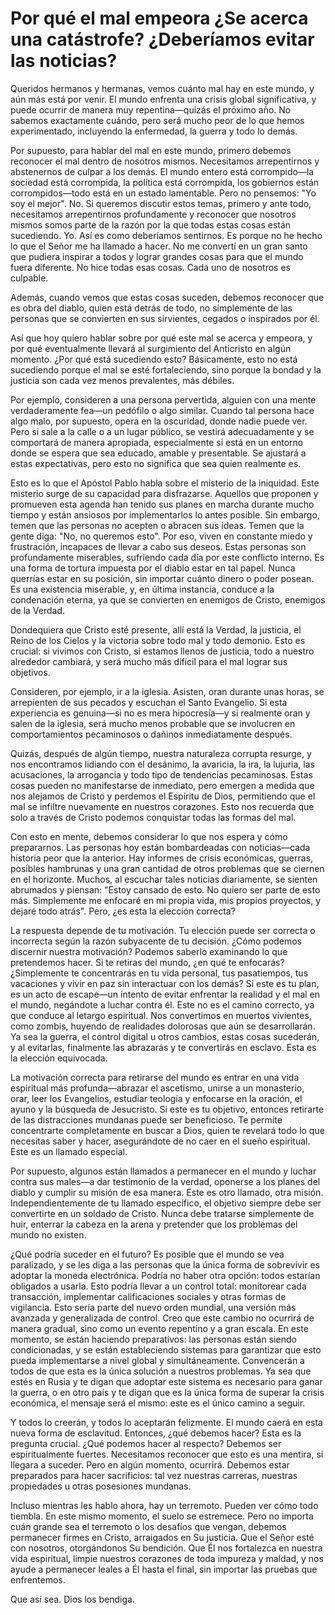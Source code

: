 # Por qué el mal empeora ¿Se acerca una catástrofe? ¿Deberíamos evitar las noticias?  

Queridos hermanos y hermanas, vemos cuánto mal hay en este mundo, y aún más está por venir. El mundo enfrenta una crisis global significativa, y puede ocurrir de manera muy repentina—quizás el próximo año. No sabemos exactamente cuándo, pero será mucho peor de lo que hemos experimentado, incluyendo la enfermedad, la guerra y todo lo demás.  

Por supuesto, para hablar del mal en este mundo, primero debemos reconocer el mal dentro de nosotros mismos. Necesitamos arrepentirnos y abstenernos de culpar a los demás. El mundo entero está corrompido—la sociedad está corrompida, la política está corrompida, los gobiernos están corrompidos—todo está en un estado lamentable. Pero no pensemos: "Yo soy el mejor". No. Si queremos discutir estos temas, primero y ante todo, necesitamos arrepentirnos profundamente y reconocer que nosotros mismos somos parte de la razón por la que todas estas cosas están sucediendo. Yo. Así es como deberíamos sentirnos. Es porque no he hecho lo que el Señor me ha llamado a hacer. No me convertí en un gran santo que pudiera inspirar a todos y lograr grandes cosas para que el mundo fuera diferente. No hice todas esas cosas. Cada uno de nosotros es culpable.  

Además, cuando vemos que estas cosas suceden, debemos reconocer que es obra del diablo, quien está detrás de todo, no simplemente de las personas que se convierten en sus sirvientes, cegados o inspirados por él.  

Así que hoy quiero hablar sobre por qué este mal se acerca y empeora, y por qué eventualmente llevará al surgimiento del Anticristo en algún momento. ¿Por qué está sucediendo esto? Básicamente, esto no está sucediendo porque el mal se esté fortaleciendo, sino porque la bondad y la justicia son cada vez menos prevalentes, más débiles.  

Por ejemplo, consideren a una persona pervertida, alguien con una mente verdaderamente fea—un pedófilo o algo similar. Cuando tal persona hace algo malo, por supuesto, opera en la oscuridad, donde nadie puede ver. Pero si sale a la calle o a un lugar público, se vestirá adecuadamente y se comportará de manera apropiada, especialmente si está en un entorno donde se espera que sea educado, amable y presentable. Se ajustará a estas expectativas, pero esto no significa que sea quien realmente es.  

Esto es lo que el Apóstol Pablo habla sobre el misterio de la iniquidad. Este misterio surge de su capacidad para disfrazarse. Aquellos que proponen y promueven esta agenda han tenido sus planes en marcha durante mucho tiempo y están ansiosos por implementarlos lo antes posible. Sin embargo, temen que las personas no acepten o abracen sus ideas. Temen que la gente diga: "No, no queremos esto". Por eso, viven en constante miedo y frustración, incapaces de llevar a cabo sus deseos. Estas personas son profundamente miserables, sufriendo cada día por este conflicto interno. Es una forma de tortura impuesta por el diablo estar en tal papel. Nunca querrías estar en su posición, sin importar cuánto dinero o poder posean. Es una existencia miserable, y, en última instancia, conduce a la condenación eterna, ya que se convierten en enemigos de Cristo, enemigos de la Verdad.  

Dondequiera que Cristo esté presente, allí está la Verdad, la justicia, el Reino de los Cielos y la victoria sobre todo mal y todo demonio. Esto es crucial: si vivimos con Cristo, si estamos llenos de justicia, todo a nuestro alrededor cambiará, y será mucho más difícil para el mal lograr sus objetivos.  

Consideren, por ejemplo, ir a la iglesia. Asisten, oran durante unas horas, se arrepienten de sus pecados y escuchan el Santo Evangelio. Si esta experiencia es genuina—si no es mera hipocresía—y si realmente oran y salen de la iglesia, será mucho menos probable que se involucren en comportamientos pecaminosos o dañinos inmediatamente después.  

Quizás, después de algún tiempo, nuestra naturaleza corrupta resurge, y nos encontramos lidiando con el desánimo, la avaricia, la ira, la lujuria, las acusaciones, la arrogancia y todo tipo de tendencias pecaminosas. Estas cosas pueden no manifestarse de inmediato, pero emergen a medida que nos alejamos de Cristo y perdemos el Espíritu de Dios, permitiendo que el mal se infiltre nuevamente en nuestros corazones. Esto nos recuerda que solo a través de Cristo podemos conquistar todas las formas del mal.  

Con esto en mente, debemos considerar lo que nos espera y cómo prepararnos. Las personas hoy están bombardeadas con noticias—cada historia peor que la anterior. Hay informes de crisis económicas, guerras, posibles hambrunas y una gran cantidad de otros problemas que se ciernen en el horizonte. Muchos, al escuchar tales noticias diariamente, se sienten abrumados y piensan: "Estoy cansado de esto. No quiero ser parte de esto más. Simplemente me enfocaré en mi propia vida, mis propios proyectos, y dejaré todo atrás". Pero, ¿es esta la elección correcta?  

La respuesta depende de tu motivación. Tu elección puede ser correcta o incorrecta según la razón subyacente de tu decisión. ¿Cómo podemos discernir nuestra motivación? Podemos saberlo examinando lo que pretendemos hacer. Si te retiras del mundo, ¿en qué te enfocarás? ¿Simplemente te concentrarás en tu vida personal, tus pasatiempos, tus vacaciones y vivir en paz sin interactuar con los demás? Si este es tu plan, es un acto de escape—un intento de evitar enfrentar la realidad y el mal en el mundo, negándote a luchar contra él. Este no es el camino correcto, ya que conduce al letargo espiritual. Nos convertimos en muertos vivientes, como zombis, huyendo de realidades dolorosas que aún se desarrollarán. Ya sea la guerra, el control digital u otros cambios, estas cosas sucederán, y al evitarlas, finalmente las abrazarás y te convertirás en esclavo. Esta es la elección equivocada.  

La motivación correcta para retirarse del mundo es entrar en una vida espiritual más profunda—abrazar el ascetismo, unirse a un monasterio, orar, leer los Evangelios, estudiar teología y enfocarse en la oración, el ayuno y la búsqueda de Jesucristo. Si este es tu objetivo, entonces retirarte de las distracciones mundanas puede ser beneficioso. Te permite concentrarte completamente en buscar a Dios, quien te revelará todo lo que necesitas saber y hacer, asegurándote de no caer en el sueño espiritual. Este es un llamado especial.  

Por supuesto, algunos están llamados a permanecer en el mundo y luchar contra sus males—a dar testimonio de la verdad, oponerse a los planes del diablo y cumplir su misión de esa manera. Este es otro llamado, otra misión. Independientemente de tu llamado específico, el objetivo siempre debe ser convertirte en un soldado de Cristo. Nunca debe tratarse simplemente de huir, enterrar la cabeza en la arena y pretender que los problemas del mundo no existen.

¿Qué podría suceder en el futuro? Es posible que el mundo se vea paralizado, y se les diga a las personas que la única forma de sobrevivir es adoptar la moneda electrónica. Podría no haber otra opción: todos estarían obligados a usarla. Esto podría llevar a un control total: monitorear cada transacción, implementar calificaciones sociales y otras formas de vigilancia. Esto sería parte del nuevo orden mundial, una versión más avanzada y generalizada de control. Creo que este cambio no ocurrirá de manera gradual, sino como un evento repentino y a gran escala. En este momento, se están haciendo preparativos: las personas están siendo condicionadas, y se están estableciendo sistemas para garantizar que esto pueda implementarse a nivel global y simultáneamente. Convencerán a todos de que esta es la única solución a nuestros problemas. Ya sea que estés en Rusia y te digan que adoptar este sistema es necesario para ganar la guerra, o en otro país y te digan que es la única forma de superar la crisis económica, el mensaje será el mismo: este es el único camino a seguir.

Y todos lo creerán, y todos lo aceptarán felizmente. El mundo caerá en esta nueva forma de esclavitud. Entonces, ¿qué debemos hacer? Esta es la pregunta crucial. ¿Qué podemos hacer al respecto? Debemos ser espiritualmente fuertes. Necesitamos reconocer que esto es una mentira, si llegara a suceder. Pero en algún momento, ocurrirá. Debemos estar preparados para hacer sacrificios: tal vez nuestras carreras, nuestras propiedades u otras posesiones mundanas.

Incluso mientras les hablo ahora, hay un terremoto. Pueden ver cómo todo tiembla. En este mismo momento, el suelo se estremece. Pero no importa cuán grande sea el terremoto o los desafíos que vengan, debemos permanecer firmes en Cristo, arraigados en Su justicia. Que el Señor esté con nosotros, otorgándonos Su bendición. Que Él nos fortalezca en nuestra vida espiritual, limpie nuestros corazones de toda impureza y maldad, y nos ayude a permanecer leales a Él hasta el final, sin importar las pruebas que enfrentemos.

Que así sea. Dios los bendiga.

